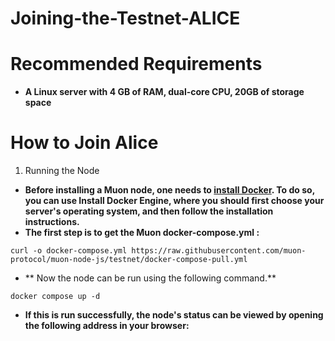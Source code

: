 # Joining-the-Testnet-ALICE

# Recommended Requirements
- **A Linux server with 4 GB of RAM, dual-core CPU, 20GB of storage space**

# How to Join Alice

1) Running the Node
-  **Before installing a Muon node, one needs to [install Docker](https://docs.docker.com/engine/install/#server). To do so, you can use Install Docker Engine, where you should first choose your server's operating system, and then follow the installation instructions.**
- **The first step is to get the Muon docker-compose.yml :** 
```pyton
curl -o docker-compose.yml https://raw.githubusercontent.com/muon-protocol/muon-node-js/testnet/docker-compose-pull.yml
```

- ** Now the node can be run using the following command.**
```pyton
docker compose up -d
```
- **If this is run successfully, the node's status can be viewed by opening the following address in your browser:**
